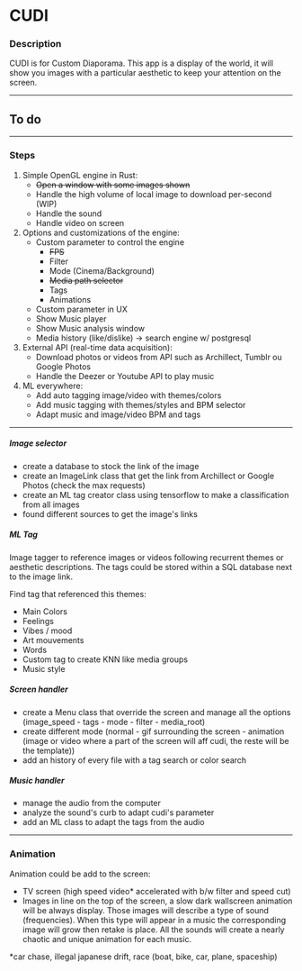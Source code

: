 # CUDI

### Description

CUDI is for Custom Diaporama.
This app is a display of the world, it will show you images with a particular aesthetic to keep your attention on the screen.

---

## To do

---

### Steps

1. Simple OpenGL engine in Rust:
   - ~~Open a window with some images shown~~
   - Handle the high volume of local image to download per-second (WIP)
   - Handle the sound
   - Handle video on screen
2. Options and customizations of the engine:
   - Custom parameter to control the engine
     - ~~FPS~~
     - Filter
     - Mode (Cinema/Background)
     - ~~Media path selector~~
     - Tags
     - Animations
   - Custom parameter in UX
   - Show Music player
   - Show Music analysis window
   - Media history (like/dislike) -> search engine w/ postgresql
3. External API (real-time data acquisition):
   - Download photos or videos from API such as Archillect, Tumblr ou Google Photos
   - Handle the Deezer or Youtube API to play music
4. ML everywhere:
   - Add auto tagging image/video with themes/colors
   - Add music tagging with themes/styles and BPM selector
   - Adapt music and image/video BPM and tags

---

##### Image selector

- create a database to stock the link of the image
- create an ImageLink class that get the link from Archillect or Google Photos (check the max requests)
- create an ML tag creator class using tensorflow to make a classification from all images
- found different sources to get the image's links

##### ML Tag

Image tagger to reference images or videos following recurrent themes or aesthetic descriptions.
The tags could be stored within a SQL database next to the image link.

Find tag that referenced this themes:

- Main Colors
- Feelings
- Vibes / mood
- Art mouvements
- Words
- Custom tag to create KNN like media groups
- Music style

##### Screen handler

- create a Menu class that override the screen and manage all the options (image_speed - tags - mode - filter - media_root)
- create different mode (normal - gif surrounding the screen - animation (image or video where a part of the screen will aff cudi, the reste will be the template))
- add an history of every file with a tag search or color search

##### Music handler

- manage the audio from the computer
- analyze the sound's curb to adapt cudi's parameter
- add an ML class to adapt the tags from the audio

---

### Animation

Animation could be add to the screen:

- TV screen (high speed video\* accelerated with b/w filter and speed cut)
- Images in line on the top of the screen, a slow dark wallscreen animation will be always display. Those images will describe a type of sound (frequencies). When this type will appear in a music the corresponding image will grow then retake is place. All the sounds will create a nearly chaotic and unique animation for each music.

\*car chase, illegal japanese drift, race (boat, bike, car, plane, spaceship)
